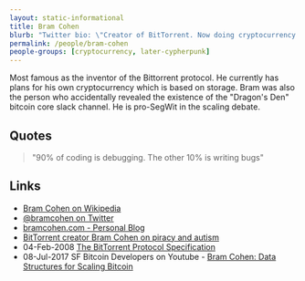 ```yaml
---
layout: static-informational
title: Bram Cohen
blurb: "Twitter bio: \"Creator of BitTorrent. Now doing cryptocurrency stuff\""
permalink: /people/bram-cohen
people-groups: [cryptocurrency, later-cypherpunk]
---
```


Most famous as the inventor of the Bittorrent protocol. He currently has plans for his own cryptocurrency which is based on storage. Bram was also the person who accidentally revealed the existence of the "Dragon's Den" bitcoin core slack channel. He is pro-SegWit in the scaling debate.

## Quotes

> "90% of coding is debugging. The other 10% is writing bugs"

## Links

* [Bram Cohen on Wikipedia](https://en.wikipedia.org/wiki/Bram_Cohen)
* [@bramcohen on Twitter](https://twitter.com/bramcohen)
* [bramcohen.com - Personal Blog](http://bramcohen.com/)
* [BitTorrent creator Bram Cohen on piracy and autism](https://www.youtube.com/watch?v=JOa1ecTy3EA)
* 04-Feb-2008 [The BitTorrent Protocol Specification](http://www.bittorrent.org/beps/bep_0003.html)
* 08-Jul-2017 SF Bitcoin Developers on Youtube - [Bram Cohen: Data Structures for Scaling Bitcoin](https://www.youtube.com/watch?v=52FVkHlCh7Y)
